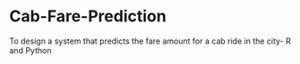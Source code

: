 # Cab-Fare-Prediction
To design a system that predicts the fare amount for a cab ride in the city- R and Python
